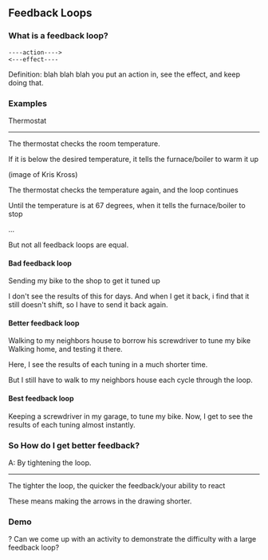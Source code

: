 
## Feedback Loops

### What is a feedback loop?

```
----action---->
<---effect----
```

Definition: blah blah blah you put an action in, see the effect, and keep doing that.


### Examples

Thermostat

---

The thermostat checks the room temperature.

If it is below the desired temperature, it tells the furnace/boiler to warm it up 

(image of Kris Kross)

The thermostat checks the temperature again, and the loop continues

Until the temperature is at 67 degrees, when it tells the furnace/boiler to stop


...

But not all feedback loops are equal. 

#### Bad feedback loop

Sending my bike to the shop to get it tuned up

I don't see the results of this for days. 
And when I get it back, i find that it still doesn't shift, so I have to send it back again.

#### Better feedback loop
Walking to my neighbors house to borrow his screwdriver to tune my bike
Walking home, and testing it there.

Here, I see the results of each tuning in a much shorter time.

But I still have to walk to my neighbors house each cycle through the loop. 

#### Best feedback loop
Keeping a screwdriver in my garage, to tune my bike.
Now, I get to see the results of each tuning almost instantly.


### So How do I get better feedback?
A: By tightening the loop.

---

The tighter the loop, the quicker the feedback/your ability to react

These means making the arrows in the drawing shorter.


### Demo

? Can we come up with an activity to demonstrate the difficulty with a large feedback loop?